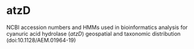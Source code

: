 # atzD
NCBI accession numbers and HMMs used in bioinformatics analysis for cyanuric acid hydrolase (*atzD*) geospatial and taxonomic distribution (doi:10.1128/AEM.01964-19)

